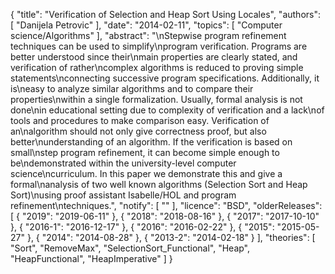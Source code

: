 {
    "title": "Verification of Selection and Heap Sort Using Locales",
    "authors": [
        "Danijela Petrovic"
    ],
    "date": "2014-02-11",
    "topics": [
        "Computer science/Algorithms"
    ],
    "abstract": "\nStepwise program refinement techniques can be used to simplify\nprogram verification. Programs are better understood since their\nmain properties are clearly stated, and verification of rather\ncomplex algorithms is reduced to proving simple statements\nconnecting successive program specifications. Additionally, it is\neasy to analyze similar algorithms and to compare their properties\nwithin a single formalization. Usually, formal analysis is not done\nin educational setting due to complexity of verification and a lack\nof tools and procedures to make comparison easy. Verification of an\nalgorithm should not only give correctness proof, but also better\nunderstanding of an algorithm. If the verification is based on small\nstep program refinement, it can become simple enough to be\ndemonstrated within the university-level computer science\ncurriculum. In this paper we demonstrate this and give a formal\nanalysis of two well known algorithms (Selection Sort and Heap Sort)\nusing proof assistant Isabelle/HOL and program refinement\ntechniques.",
    "notify": [
        ""
    ],
    "licence": "BSD",
    "olderReleases": [
        {
            "2019": "2019-06-11"
        },
        {
            "2018": "2018-08-16"
        },
        {
            "2017": "2017-10-10"
        },
        {
            "2016-1": "2016-12-17"
        },
        {
            "2016": "2016-02-22"
        },
        {
            "2015": "2015-05-27"
        },
        {
            "2014": "2014-08-28"
        },
        {
            "2013-2": "2014-02-18"
        }
    ],
    "theories": [
        "Sort",
        "RemoveMax",
        "SelectionSort_Functional",
        "Heap",
        "HeapFunctional",
        "HeapImperative"
    ]
}